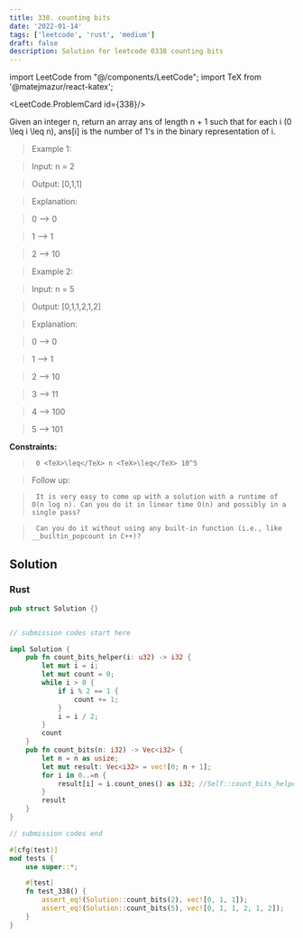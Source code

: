 ```yaml
---
title: 338. counting bits
date: '2022-01-14'
tags: ['leetcode', 'rust', 'medium']
draft: false
description: Solution for leetcode 0338 counting bits
---
```

import LeetCode from "@/components/LeetCode";
import TeX from '@matejmazur/react-katex';

<LeetCode.ProblemCard id={338}/>
 

  Given an integer n, return an array ans of length n + 1 such that for each i (0 <TeX>\leq</TeX> i <TeX>\leq</TeX> n), ans[i] is the number of 1's in the binary representation of i.

   

 >   Example 1:

  

 >   Input: n <TeX>=</TeX> 2

 >   Output: [0,1,1]

 >   Explanation:

 >   0 --> 0

 >   1 --> 1

 >   2 --> 10

  

 >   Example 2:

  

 >   Input: n <TeX>=</TeX> 5

 >   Output: [0,1,1,2,1,2]

 >   Explanation:

 >   0 --> 0

 >   1 --> 1

 >   2 --> 10

 >   3 --> 11

 >   4 --> 100

 >   5 --> 101

  

   

  **Constraints:**

  

 >   	0 <TeX>\leq</TeX> n <TeX>\leq</TeX> 10^5

  

   

 >   Follow up:

  

 >   	It is very easy to come up with a solution with a runtime of O(n log n). Can you do it in linear time O(n) and possibly in a single pass?

 >   	Can you do it without using any built-in function (i.e., like __builtin_popcount in C++)?


## Solution
### Rust
```rust
pub struct Solution {}


// submission codes start here

impl Solution {
    pub fn count_bits_helper(i: u32) -> i32 {
        let mut i = i;
        let mut count = 0;
        while i > 0 {
            if i % 2 == 1 {
                count += 1;
            }
            i = i / 2;
        }
        count
    }
    pub fn count_bits(n: i32) -> Vec<i32> {
        let n = n as usize;
        let mut result: Vec<i32> = vec![0; n + 1];
        for i in 0..=n {
            result[i] = i.count_ones() as i32; //Self::count_bits_helper(i as u32);
        }
        result
    }
}

// submission codes end

#[cfg(test)]
mod tests {
    use super::*;

    #[test]
    fn test_338() {
        assert_eq!(Solution::count_bits(2), vec![0, 1, 1]);
        assert_eq!(Solution::count_bits(5), vec![0, 1, 1, 2, 1, 2]);
    }
}

```
